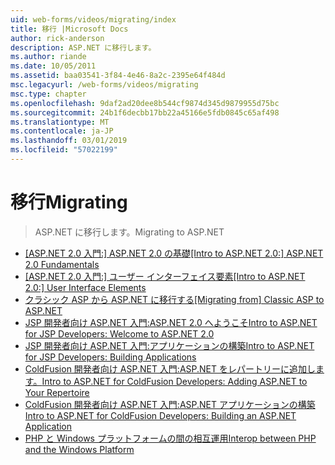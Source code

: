 ```yaml
---
uid: web-forms/videos/migrating/index
title: 移行 |Microsoft Docs
author: rick-anderson
description: ASP.NET に移行します。
ms.author: riande
ms.date: 10/05/2011
ms.assetid: baa03541-3f84-4e46-8a2c-2395e64f484d
msc.legacyurl: /web-forms/videos/migrating
msc.type: chapter
ms.openlocfilehash: 9daf2ad20dee8b544cf9874d345d9879955d75bc
ms.sourcegitcommit: 24b1f6decbb17bb22a45166e5fdb0845c65af498
ms.translationtype: MT
ms.contentlocale: ja-JP
ms.lasthandoff: 03/01/2019
ms.locfileid: "57022199"
---
```

<a name="migrating"></a><span data-ttu-id="8086c-103">移行</span><span class="sxs-lookup"><span data-stu-id="8086c-103">Migrating</span></span>
====================
> <span data-ttu-id="8086c-104">ASP.NET に移行します。</span><span class="sxs-lookup"><span data-stu-id="8086c-104">Migrating to ASP.NET</span></span>


- <span data-ttu-id="8086c-105">[[ASP.NET 2.0 入門:] ASP.NET 2.0 の基礎](intro-to-aspnet-20-aspnet-20-fundamentals.md)</span><span class="sxs-lookup"><span data-stu-id="8086c-105">[[Intro to ASP.NET 2.0:] ASP.NET 2.0 Fundamentals](intro-to-aspnet-20-aspnet-20-fundamentals.md)</span></span>
- <span data-ttu-id="8086c-106">[[ASP.NET 2.0 入門:] ユーザー インターフェイス要素](intro-to-aspnet-20-user-interface-elements.md)</span><span class="sxs-lookup"><span data-stu-id="8086c-106">[[Intro to ASP.NET 2.0:] User Interface Elements](intro-to-aspnet-20-user-interface-elements.md)</span></span>
- <span data-ttu-id="8086c-107">[クラシック ASP から ASP.NET に移行する](migrating-from-classic-asp-to-aspnet.md)</span><span class="sxs-lookup"><span data-stu-id="8086c-107">[[Migrating from] Classic ASP to ASP.NET](migrating-from-classic-asp-to-aspnet.md)</span></span>
- [<span data-ttu-id="8086c-108">JSP 開発者向け ASP.NET 入門:ASP.NET 2.0 へようこそ</span><span class="sxs-lookup"><span data-stu-id="8086c-108">Intro to ASP.NET for JSP Developers: Welcome to ASP.NET 2.0</span></span>](intro-to-aspnet-for-jsp-developers-welcome-to-aspnet-20.md)
- [<span data-ttu-id="8086c-109">JSP 開発者向け ASP.NET 入門:アプリケーションの構築</span><span class="sxs-lookup"><span data-stu-id="8086c-109">Intro to ASP.NET for JSP Developers: Building Applications</span></span>](intro-to-aspnet-for-jsp-developers-building-applications.md)
- [<span data-ttu-id="8086c-110">ColdFusion 開発者向け ASP.NET 入門:ASP.NET をレパートリーに追加します。</span><span class="sxs-lookup"><span data-stu-id="8086c-110">Intro to ASP.NET for ColdFusion Developers: Adding ASP.NET to Your Repertoire</span></span>](intro-to-aspnet-for-coldfusion-developers-adding-aspnet-to-your-repertoire.md)
- [<span data-ttu-id="8086c-111">ColdFusion 開発者向け ASP.NET 入門:ASP.NET アプリケーションの構築</span><span class="sxs-lookup"><span data-stu-id="8086c-111">Intro to ASP.NET for ColdFusion Developers: Building an ASP.NET Application</span></span>](introduction-to-aspnet-for-coldfusion-developers-building-an-aspnet-application.md)
- [<span data-ttu-id="8086c-112">PHP と Windows プラットフォームの間の相互運用</span><span class="sxs-lookup"><span data-stu-id="8086c-112">Interop between PHP and the Windows Platform</span></span>](interop-between-php-and-the-windows-platform.md)
